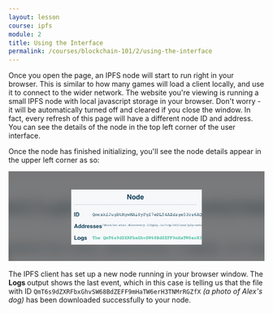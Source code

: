 ```yaml
---
layout: lesson
course: ipfs
module: 2
title: Using the Interface
permalink: /courses/blockchain-101/2/using-the-interface
---
```

<span class="openingParagraph">
Once you open the page, an IPFS node will start to run right in your browser. This is similar to how many games will load a client locally, and use it to connect to the wider network. The website you're viewing is running a small IPFS node with local javascript storage in your browser. Don't worry - it will be automatically turned off and cleared if you close the window. In fact, every refresh of this page will have a different node ID and address. You can see the details of the node in the top left corner of the user interface.</span>

Once the node has finished initializing, you'll see the node details appear in the upper left corner as so:

<img src="/assets/img/courses/ipfs/UsingtheIF.jpg" />

The IPFS client has set up a new node running in your browser window. The <strong>Logs </strong>output shows the last event, which in this case is telling us that the file with ID <code>QmT6s9dZXRFbxGhvSW68BdZEFF9mHaTW6erH3TNMrRGZfX</code><em> (a photo of Alex's dog) </em>has been downloaded successfully to your node.
